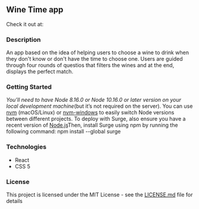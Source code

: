 ## Wine Time app
Check it out at: []() 

### Description  
An app based on the idea of helping users to choose a wine to drink when they don't know or don't have the time to choose one. Users are guided through four rounds of questios that filters the wines and at the end, displays the perfect match.

### Getting Started
*You’ll need to have Node 8.16.0 or Node 10.16.0 or later version on your local development machine*(but it’s not required on the server). You can use [nvm](https://github.com/creationix/nvm#installation) (macOS/Linux) or [nvm-windows](https://github.com/coreybutler/nvm-windows#node-version-manager-nvm-for-windows) to easily switch Node versions between different projects.
To deploy with Surge, also ensure you have a recent version of [Node.js](http://nodejs.org/)Then, install Surge using npm by running the following command:
npm install --global surge

### Technologies
* React
* CSS 5

### License
This project is licensed under the MIT License - see the [LICENSE.md](https://github.com/deniseddi/wine_app/blob/master/LICENSE.md) file for details


